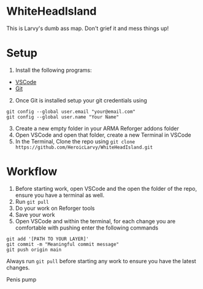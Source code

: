 # WhiteHeadIsland

This is Larvy's dumb ass map. Don't grief it and mess things up!

# Setup
1. Install the following programs:
  * [VSCode](https://code.visualstudio.com/docs/?dv=win64user)
  * [Git](https://git-scm.com/downloads/win)

2. Once Git is installed setup your git credentials using 
```
git config --global user.email "your@email.com"
git config --global user.name "Your Name"  
```
3. Create a new empty folder in your ARMA Reforger addons folder
4. Open VSCode and open that folder, create a new Terminal in VSCode
5. In the Terminal, Clone the repo using ```git clone https://github.com/HeroicLarvy/WhiteHeadIsland.git```

# Workflow
1. Before starting work, open VSCode and the open the folder of the repo, ensure you have a terminal as well.
2. Run ```git pull```
3. Do your work on Reforger tools
4. Save your work
5. Open VSCode and within the terminal, for each change you are comfortable with pushing enter the following commands
```
git add '[PATH TO YOUR LAYER]'
git commit -m "Meaningful commit message"
git push origin main
```

Always run ```git pull``` before starting any work to ensure you have the latest changes.

Penis pump